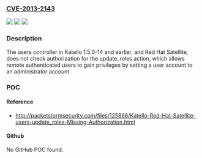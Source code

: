 ### [CVE-2013-2143](https://cve.mitre.org/cgi-bin/cvename.cgi?name=CVE-2013-2143)
![](https://img.shields.io/static/v1?label=Product&message=n%2Fa&color=blue)
![](https://img.shields.io/static/v1?label=Version&message=n%2Fa&color=blue)
![](https://img.shields.io/static/v1?label=Vulnerability&message=n%2Fa&color=brighgreen)

### Description

The users controller in Katello 1.5.0-14 and earlier, and Red Hat Satellite, does not check authorization for the update_roles action, which allows remote authenticated users to gain privileges by setting a user account to an administrator account.

### POC

#### Reference
- http://packetstormsecurity.com/files/125866/Katello-Red-Hat-Satellite-users-update_roles-Missing-Authorization.html

#### Github
No GitHub POC found.

